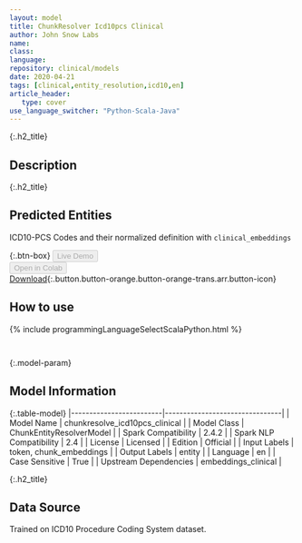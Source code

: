 ```yaml
---
layout: model
title: ChunkResolver Icd10pcs Clinical
author: John Snow Labs
name: 
class: 
language: 
repository: clinical/models
date: 2020-04-21
tags: [clinical,entity_resolution,icd10,en]
article_header:
   type: cover
use_language_switcher: "Python-Scala-Java"
---
```


{:.h2_title}
## Description 


 {:.h2_title}
## Predicted Entities
ICD10-PCS Codes and their normalized definition with `clinical_embeddings` 

{:.btn-box}
<button class="button button-orange" disabled>Live Demo</button><br/><button class="button button-orange" disabled>Open in Colab</button><br/>[Download](https://s3.amazonaws.com/auxdata.johnsnowlabs.com/clinical/models/chunkresolve_icd10pcs_clinical_en_2.4.5_2.4_1587491320087.zip){:.button.button-orange.button-orange-trans.arr.button-icon}<br/>

## How to use 
<div class="tabs-box" markdown="1">

{% include programmingLanguageSelectScalaPython.html %}

```python

```

```scala

```
</div>



{:.model-param}
## Model Information
{:.table-model}
|-------------------------|--------------------------------|
| Model Name              | chunkresolve_icd10pcs_clinical |
| Model Class             | ChunkEntityResolverModel       |
| Spark Compatibility     | 2.4.2                          |
| Spark NLP Compatibility | 2.4                            |
| License                 | Licensed                       |
| Edition                 | Official                       |
| Input Labels            | token, chunk_embeddings        |
| Output Labels           | entity                         |
| Language                | en                             |
| Case Sensitive          | True                           |
| Upstream Dependencies   | embeddings_clinical            |





{:.h2_title}
## Data Source
Trained on ICD10 Procedure Coding System dataset.

